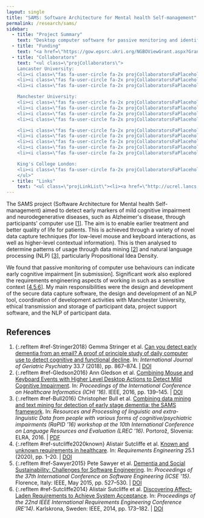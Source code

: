 ```yaml
---
layout: single
title: "SAMS: Software Architecture for Mental health Self-management"
permalink: /research/sams/
sidebar:
  - title: "Project Summary"
    text: "Desktop computer software for passive monitoring and identification of Alzheimer's disease and Mild Cognitive Impairment through data mining and natural language processing."
  - title: "Funding"
    text: "<a href=\"https://gow.epsrc.ukri.org/NGBOViewGrant.aspx?GrantRef=EP/K015796/1\">EPSRC</a><br>Research Associate (2014-16)"
  - title: "Collaborators"
    text: "<ul class=\"projCollaborators\">
    Lancaster University:
    <li><i class=\"fas fa-user-circle fa-2x projCollaboratorsFaPlaceholder\" aria-hidden=\"true\"></i>Pete Sawyer <i>[PI]</i></li>
    <li><i class=\"fas fa-user-circle fa-2x projCollaboratorsFaPlaceholder\" aria-hidden=\"true\"></i>Paul Rayson</li>
    <li><i class=\"fas fa-user-circle fa-2x projCollaboratorsFaPlaceholder\" aria-hidden=\"true\"></i>Alistair Sutcliffe</li>

    Manchester University:
    <li><i class=\"fas fa-user-circle fa-2x projCollaboratorsFaPlaceholder\" aria-hidden=\"true\"></i>Alistair Burns</li>
    <li><i class=\"fas fa-user-circle fa-2x projCollaboratorsFaPlaceholder\" aria-hidden=\"true\"></i>Iracema Leroi</li>
    <li><i class=\"fas fa-user-circle fa-2x projCollaboratorsFaPlaceholder\" aria-hidden=\"true\"></i>Gemma Stringer</li>
    <li><i class=\"fas fa-user-circle fa-2x projCollaboratorsFaPlaceholder\" aria-hidden=\"true\"></i>Samuel Couth</li>

    <li><i class=\"fas fa-user-circle fa-2x projCollaboratorsFaPlaceholder\" aria-hidden=\"true\"></i>John Keane</li>
    <li><i class=\"fas fa-user-circle fa-2x projCollaboratorsFaPlaceholder\" aria-hidden=\"true\"></i>Xiao-Jun Zeng</li>
    <li><i class=\"fas fa-user-circle fa-2x projCollaboratorsFaPlaceholder\" aria-hidden=\"true\"></i>Ann Gledson</li>
    <li><i class=\"fas fa-user-circle fa-2x projCollaboratorsFaPlaceholder\" aria-hidden=\"true\"></i>Joseph Mellor</li>
    <li><i class=\"fas fa-user-circle fa-2x projCollaboratorsFaPlaceholder\" aria-hidden=\"true\"></i>Dommy Asfiandy</li>

    King's College London:
    <li><i class=\"fas fa-user-circle fa-2x projCollaboratorsFaPlaceholder\" aria-hidden=\"true\"></i>Clive Ballard</li>
    </ul>"
  - title: "Links"
    text: "<ul class=\"projLinkList\"><li><a href=\"http://ucrel.lancs.ac.uk/sams/\">Project Site</a></li></ul>"
---
```


<!-- markdownlint-disable MD033 -->

The SAMS project (Software Architecture for Mental health Self-management) aimed to detect early markers of mild cognitive impairment and neurodegenerative diseases, such as Alzheimer's disease, through participants' computer use \[[1][Stringer2018]\]. The aim is to enable earlier treatment and better quality of life for patients. This is achieved through a variety of novel data capture techniques (for low-level mouse and keyboard interactions, as well as higher-level contextual information). This is then analysed to determine patterns of usage through data mining \[[2][Gledson2016]\] and natural language processing (NLP) \[[3][Bull2016]\], particularly Propositional Idea Density.

We found that passive monitoring of computer use behaviours can indicate early cognitive impairment [in submission]. Significant work also explored the requirements engineering aspects of working in such as a sensitive context \[[4][sutcliffe2020known],[5][Sawyer2015],[6][Sutcliffe2014]\]. My main responsibilities were the design and development of the secure data capture software, the design and development of an NLP tool, coordination of development activities with Manchester University, ethical transmission and storage of participant data, project support software, and the NLP of participant data.

## References

<!-- Reference IDs, links, and link title|venue|year -->
[Stringer2018]: #ref-Stringer2018 "Can you detect early dementia from an email? A proof of principle study of daily computer use to detect cognitive and functional decline | Geriatric Psychiatry | 2018"
[Gledson2016]: #ref-Gledson2016 "Combining Mouse and Keyboard Events with Higher Level Desktop Actions to Detect Mild Cognitive Impairment | ICHI | 2016"
[Bull2016]: #ref-Bull2016 "Combining data mining and text mining for detection of early stage dementia: the SAMS framework | RaPID | 2016"
[sutcliffe2020known]: #ref-sutcliffe2020known "Known and unknown requirements in healthcare | RE | 2020"
[Sawyer2015]: #ref-Sawyer2015 "Dementia and Social Sustainability: Challenges for Software Engineering | ICSE | 2015"
[Sutcliffe2014]: #ref-Sutcliffe2014 "Discovering Affect-Laden Requirements to Achieve System Acceptance | RE | 2014"

1. {:.refItem #ref-Stringer2018} Gemma Stringer et al. [Can you detect early dementia from an email? A proof of principle study of daily computer use to detect cognitive and functional decline](https://onlinelibrary.wiley.com/doi/full/10.1002/gps.4863). In: _International Journal of Geriatric Psychiatry_ 33.7 (2018), pp. 867–874. \| [DOI](https://doi.org/10.1002/gps.4863)
2. {:.refItem #ref-Gledson2016} Ann  Gledson  et  al. [Combining  Mouse  and  Keyboard  Events  with  Higher  Level  Desktop Actions to Detect Mild Cognitive Impairment](https://ieeexplore.ieee.org/document/7776338). In: _Proceedings of the International Conference on Healthcare Informatics (ICHI '16)_. IEEE, 2016, pp. 139–145. \| [DOI](https://doi.org/10.1109/ICHI.2016.22)
3. {:.refItem #ref-Bull2016} Christopher Bull et al. [Combining data mining and text mining for detection of early stage dementia: the SAMS framework](http://www.lrec-conf.org/proceedings/lrec2016/workshops/LREC2016Workshop-RaPID2016_Proceedings.pdf#page=41). In: _Resources and ProcessIng of linguistic and extra-linguistic Data from people with various forms of cognitive/psychiatric impairments (RaPID ’16) workshop at the 10th International Conference on Language Resources and Evaluation (LREC ’16)_. Portorož, Slovenia: ELRA, 2016. \| [PDF](https://eprints.lancs.ac.uk/id/eprint/79004/1/combining_data_mining.pdf)
4. {:.refItem #ref-sutcliffe2020known} Alistair Sutcliffe et al. [Known and unknown requirements in healthcare](https://link.springer.com/article/10.1007/s00766-018-0301-6). In: _Requirements Engineering_ 25.1 (2020), pp. 1–20. \| [DOI](https://doi.org/10.1007/s00766-018-0301-6)
5. {:.refItem #ref-Sawyer2015} Pete Sawyer et al. [Dementia and Social Sustainability: Challenges for Software Engineering](https://ieeexplore.ieee.org/document/7203006). In: _Proceedings of the 37th International Conference on Software Engineering (ICSE '15)_. Florence, Italy: IEEE, May 2015, pp. 527–530. \| [DOI](https://doi.org/10.1109/ICSE.2015.188)
6. {:.refItem #ref-Sutcliffe2014} Alistair Sutcliffe et al. [Discovering Affect-Laden Requirements to Achieve System Acceptance](https://ieeexplore.ieee.org/document/6912259). In: _Proceedings of the 22nd IEEE International Requirements Engineering Conference (RE'14)_. Karlskrona, Sweden: IEEE, 2014, pp. 173–182. \| [DOI](https://doi.org/10.1109/RE.2014.6912259)
